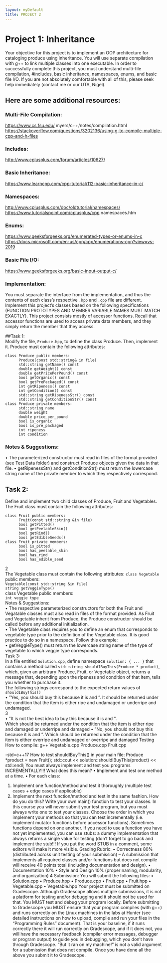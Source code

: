 ```yaml
---  
layout: myDefault  
title: PROJECT 2  
---  
```


# Project 1: Inheritance
Your objective for this project is to implement an OOP architecture for cataloging produce using inheritance. You will use separate compilation with g++ to link multiple classes into one executable. In order to successfully complete this project, you must understand multi-file compilation, #includes, basic inheritance, namespaces, enums, and basic file I/O. If you are not absolutely comfortable with all of this, please seek help immediately (contact me or our UTA, Nigel).

## Here are some additional resources:

### Multi-File Compilation:  
https://www.cs.fsu.edu/ myers/c++/notes/compilation.html  
https://stackoverflow.com/questions/3202136/using-g-to-compile-multiple-cpp-and-h-files

### Includes:  
http://www.cplusplus.com/forum/articles/10627/

### Basic Inheritance:  
https://www.learncpp.com/cpp-tutorial/112-basic-inheritance-in-c/  

### Namespaces:  
http://www.cplusplus.com/doc/oldtutorial/namespaces/  
https://www.tutorialspoint.com/cplusplus/cpp namespaces.htm

### Enums:  
https://www.geeksforgeeks.org/enumerated-types-or-enums-in-c  
https://docs.microsoft.com/en-us/cpp/cpp/enumerations-cpp?view=vs-2019

### Basic File I/O:  
https://www.geeksforgeeks.org/basic-input-output-c/

### Implementation:
You must separate the interface from the implementation, and thus the contents of each class’s respective `.hpp` and `.cpp` file are different. Implement this project’s classes based on the following specifications (FUNCTION PROTOTYPES AND MEMBER VARIABLE NAMES MUST MATCH EXACTLY). This project consists mostly of accessor functions. Recall that accessor functions are used to access private data members, and they simply return the member that they access.

##Task 1:  
Modify the file, `Produce.hpp`, to define the class Produce. Then, implement it. Produce must contain the following attributes:
```
class Produce public members:
      Produce(const std::string& in file)
      std::string getName() const
      double getWeight() const
      double getPricePerPound() const
      bool getOrganic() const
      bool getPrePackaged() const
      int getRipeness() const
      int getCondition() const
      std::string getRipenessStr() const
      std::string getConditionStr() const
class Produce private members:
      std::string name
      double weight
      double price_per_pound
      bool is_organic
      bool is_pre_packaged
      int ripeness
      int condition
```
### Notes & Suggestions:
• The parameterized constructor must read in files of the format provided (see Test Data folder) and construct Produce objects given the data in that file.
• getRipenessStr() and getConditionStr() must return the lowercase string name of the private member to which they respectively correspond.

## Task 2:  
Define and implement two child classes of Produce, Fruit and Vegetables. The Fruit class must contain the following attributes:
```
class Fruit public members:
      Fruit(const std::string &in file)
      bool getPitted()
      bool getPeelableSkin()
      bool getRind()
      bool getEdibleSeeds()
class Fruit private members:
      bool is_pitted
      bool has_peelable_skin
      bool has_rind
      bool has_edible_seed
```
2  
The Vegetable class must contain the following attributes:
`class Vegetable` public members:  
`Vegetable(const std::string &in file)`  
`string getVeggieType()`  
class Vegetable public members:  
`int veggie type`  
Notes & Suggestions:  
• The respective parameterized constructors for both the Fruit and Vegatable classes must also read in files of the format provided. As Fruit and Vegetable inherit from Produce, the Produce constructor should be called before any additional initialization.  
• The Vegetable class requires you to define an enum that corresponds to vegetable type prior to the definition of the Vegetable class. It is good practice to do so in a namespace. Follow this example:  
• getVeggieType() must return the lowercase string name of the type of vegetable to which veggie type corresponds.  
Task 3:  
In a file entitled `Solution.cpp`, define namespace `solution: { ... }` that contains a method called `std::string shouldIBuyThis(Produce * product)`, which, given an arbitrary Produce, Fruit, or Vegetable object, returns a message that, depending upon the ripeness and condition of that item, tells you whether to purchase it.  
The following strings correspond to the expected return values of `shouldIBuyThis()`  
• ”Yes, you should buy this <product name> because it is <product ripeness> and <product condition>”.
It should be returned under the condition that the item is either ripe and undamaged or underripe and undamaged.  
3  
• ”It is not the best idea to buy this <product name> because it is <product ripeness> and <product condition>".  
Which should be returned under the condition that the item is either ripe and damaged or underripe and damaged
• ”No, you should not buy this<product name> because it is <product ripeness> and <product
condition>”.
Which should be returned under the condition that the item is either overripe and undamaged or
overripe and damaged
Testing
How to compile:
g++ Vegetable.cpp Produce.cpp Fruit.cpp <main file> -std=c++17
How to test shouldIBuyThis() in your main file:
Produce *product = new Fruit(<in file>);
std::cout << solution::shouldIBuyThis(product) << std::endl;
You must always implement and test you programs INCREMENTALLY!!!
What does this mean?
• Implement and test one method at a time.
• For each class:
1. Implement one function/method and test it thoroughly (multiple test cases + edge cases if
applicable)
2. Implement the next function/method and test in the same fashion.
How do you do this?
Write your own main() function to test your classes. In this course you will never submit your test
program, but you must always write one to test your classes. Choose the order in which you implement
your methods so that you can test incrementally (i.e. implement mutator functions before accessor
functions). Sometimes functions depend on one another. If you need to use a function you have not yet
implemented, you can use stubs: a dummy implementation that always returns a single value for testing
(don’t forget to go back and implement the stub!!! If you put the word STUB in a comment, some editors
will make it more visible.
Grading Rubric:
• Correctness 80% (distributed across unit testing of your submission)
– A submission that implements all required classes and/or functions but does not compile will
receive 40 points total (including documentation and design).
• Documentation 10%
• Style and Design 10% (proper naming, modularity, and organization)
4
Submission:
You will submit the following files:
• Solution.cpp
• Produce.hpp
• Produce.cpp
• Fruit.cpp
• Fruit.hpp
• Vegetable.cpp
• Vegetable.hpp
Your project must be submitted on Gradescope.
Although Gradescope allows multiple submissions, it is not a platform for testing and/or debugging and it
should not be used for that. You MUST test and debug your program locally. Before submitting to
Gradescope you MUST ensure that your program compiles (with g++) and runs correctly on the Linux
machines in the labs at Hunter (see detailed instructions on how to upload, compile and run your files in
the “Programming Rules” document). That is your baseline, if it runs correctly there it will run correctly
on Gradescope, and if it does not, you will have the necessary feedback (compiler error messages, debugger
or program output) to guide you in debugging, which you don’t have through Gradescope. “But it ran on
my machine!” is not a valid argument for a submission that does not compile. Once you have done all the
above you submit it to Gradescope.
